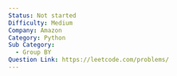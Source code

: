 ```yaml
---
Status: Not started
Difficulty: Medium
Company: Amazon
Category: Python
Sub Category:
  - Group BY
Question Link: https://leetcode.com/problems/
---
```

